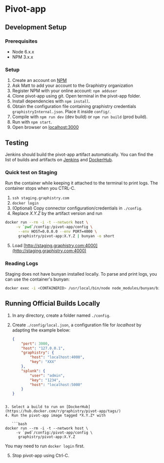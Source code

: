 # Pivot-app

## Development Setup

### Prerequisites

* Node 6.x.x
* NPM 3.x.x

### Setup

1. Create an account on [NPM](https://www.npmjs.com/)
2. Ask Matt to add your account to the Graphistry organization
3. Register NPM with your online account: `npm adduser`
4. Clone pivot-app using git. Open terminal in the pivot-app folder.
5. Install dependencies with `npm install`.
6. Obtain the configuration file containing graphistry credentials `graphistryInternal.json`. Place it inside `config/`.
7. Compile with `npm run dev` (dev build) or `npm run build` (prod build).
8. Run with `npm start`.
9. Open browser on [localhost:3000](http://localhost:3000)

## Testing

Jenkins should build the pivot-app artifact automatically.
You can find the list of builds and artifacts on [Jenkins](http://deploy.graphistry.com/view/Build/job/Build%20pivot-app/) and [DockerHub](https://hub.docker.com/r/graphistry/pivot-app/tags/).

### Quick test on Staging

Run the container while keeping it attached to the terminal to print logs. The container stops when you CTRL-C.

1. `ssh staging.graphistry.com`
2. `docker login`
3. (Optional) Copy connector configuration/credentials in `./config`.
4. Replace *X.Y.Z* by the artifact version and run

 ```bash
docker run --rm -i -t --network host \
      -v `pwd`/config:/pivot-app/config \
	   --env HOST=0.0.0.0 --env PORT=4000 \
	   graphistry/pivot-app:X.Y.Z | bunyan -o short
```
5. Load [http://staging.graphistry.com:4000](http://staging.graphistry.com:4000)

### Reading Logs

Staging does not have bunyan installed locally. To parse and print logs, you can use the container's bunyan:

```bash
docker exec -i <CONTAINERID> /usr/local/bin/node node_modules/bunyan/bin/bunyan --no-pager -o short <LOGFILE>
```

## Running Official Builds Locally

1. In any directory, create a folder named `./config`.
2. Create `./config/local.json`, a configuration file for *localhost* by adapting the example below:

   ```json
   {
       "port": 3000,
       "host": "127.0.0.1",
       "graphistry": {
           "host": "localhost:4000",
           "key": "XXX"
       },
       "splunk": {
           "user": "admin",
           "key": "1234",
           "host": "localhost:5000"
       }
   }
```

3. Select a build to run on [DockerHub](https://hub.docker.com/r/graphistry/pivot-app/tags/)
4. Run the pivot-app image tagged *X.Y.Z* with

   ```bash
docker run --rm -i -t --network host \
     -v `pwd`/config:/pivot-app/config \
      graphistry/pivot-app:X.Y.Z
```

   You may need to run `docker login` first.

5. Stop pivot-app using Ctrl-C.
